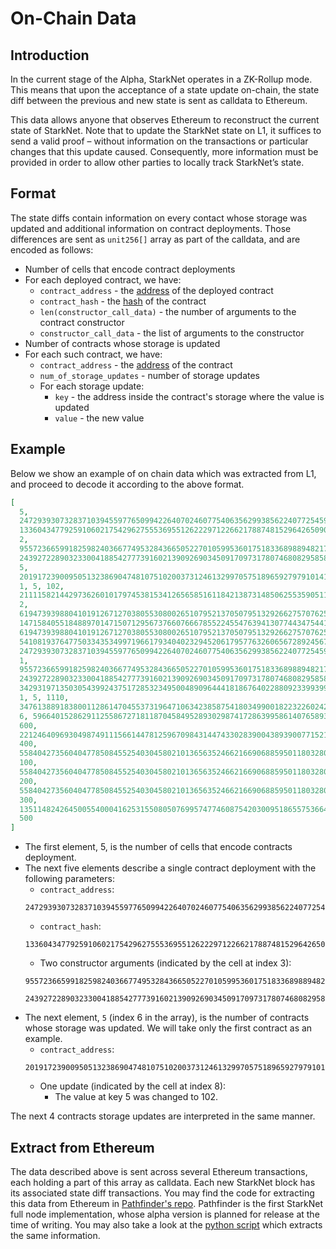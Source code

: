 # On-Chain Data

## Introduction

In the current stage of the Alpha, StarkNet operates in a ZK-Rollup mode. This means that upon the acceptance of a state update on-chain, the state diff between the previous and new state is sent as calldata to Ethereum.

This data allows anyone that observes Ethereum to reconstruct the current state of StarkNet. Note that to update the StarkNet state on L1, it suffices to send a valid proof – without information on the transactions or particular changes that this update caused. Consequently, more information must be provided in order to allow other parties to locally track StarkNet’s state.

## Format

The state diffs contain information on every contact whose storage was updated and additional information on contract deployments. Those differences are sent as `unit256[]` array as part of the calldata, and are encoded as follows:

- Number of cells that encode contract deployments
- For each deployed contract, we have:
  - `contract_address` - the [address](../Contracts/contract-address) of the deployed contract
  - `contract_hash` - the [hash](../Contracts/contract-hash) of the contract
  - `len(constructor_call_data)` - the number of arguments to the contract constructor
  - `constructor_call_data` - the list of arguments to the constructor
- Number of contracts whose storage is updated
- For each such contract, we have:
  - `contract_address` - the [address](../Contracts/contract-address) of the contract
  - `num_of_storage_updates` - number of storage updates
  - For each storage update:
    - `key` - the address inside the contract's storage where the value is updated
    - `value` - the new value

## Example

Below we show an example of on chain data which was extracted from L1, and proceed to decode it according to the above format.

```json
[
  5,
  2472939307328371039455977650994226407024607754063562993856224077254594995194,
  1336043477925910602175429627555369551262229712266217887481529642650907574765,
  2,
  955723665991825982403667749532843665052270105995360175183368988948217233556,
  2439272289032330041885427773916021390926903450917097317807468082958581062272,
  5,
  2019172390095051323869047481075102003731246132997057518965927979101413600827,
  1, 5, 102,
  2111158214429736260101797453815341265658516118421387314850625535905115418634,
  2,
  619473939880410191267127038055308002651079521370507951329266275707625062498,
  1471584055184889701471507129567376607666785522455476394130774434754411633091,
  619473939880410191267127038055308002651079521370507951329266275707625062499,
  541081937647750334353499719661793404023294520617957763260656728924567461866,
  2472939307328371039455977650994226407024607754063562993856224077254594995194,
  1,
  955723665991825982403667749532843665052270105995360175183368988948217233556,
  2439272289032330041885427773916021390926903450917097317807468082958581062272,
  3429319713503054399243751728532349500489096444181867640228809233993992987070,
  1, 5, 1110,
  3476138891838001128614704553731964710634238587541803499001822322602421164873,
  6, 59664015286291125586727181187045849528930298741728639958614076589374875456,
  600,
  221246409693049874911156614478125967098431447433028390043893900771521609973,
  400,
  558404273560404778508455254030458021013656352466216690688595011803280448030,
  100,
  558404273560404778508455254030458021013656352466216690688595011803280448031,
  200,
  558404273560404778508455254030458021013656352466216690688595011803280448032,
  300,
  1351148242645005540004162531550805076995747746087542030095186557536641755046,
  500
]
```

- The first element, 5, is the number of cells that encode contracts deployment.
- The next five elements describe a single contract deployment with the following parameters:
  - `contract_address`:
  ```
  2472939307328371039455977650994226407024607754063562993856224077254594995194
  ```
  - `contract_hash`:
  ```
  1336043477925910602175429627555369551262229712266217887481529642650907574765
  ```
  - Two constructor arguments (indicated by the cell at index 3):
  ```
  955723665991825982403667749532843665052270105995360175183368988948217233556
  ```
  ```
  2439272289032330041885427773916021390926903450917097317807468082958581062272
  ```
- The next element, `5` (index 6 in the array), is the number of contracts whose storage was updated. We will take only the first contract as an example.
  - `contract_address`:
  ```
  2019172390095051323869047481075102003731246132997057518965927979101413600827
  ```
  - One update (indicated by the cell at index 8):
    - The value at key 5 was changed to 102.

The next 4 contracts storage updates are interpreted in the same manner.

## Extract from Ethereum

The data described above is sent across several Ethereum transactions, each holding a part of this array as calldata. Each new StarkNet block has its associated state diff transactions. You may find the code for extracting this data from Ethereum in [Pathfinder's repo](https://github.com/eqlabs/pathfinder/blob/2fe6f549a0b8b9923ed7a21cd1a588bc571657d6/crates/pathfinder/src/ethereum/state_update/retrieve.rs). Pathfinder is the first StarkNet full node implementation, whose alpha version is planned for release at the time of writing. You may also take a look at the [python script](https://github.com/eqlabs/pathfinder/blob/2fe6f549a0b8b9923ed7a21cd1a588bc571657d6/crates/pathfinder/resources/fact_retrieval.py) which extracts the same information.
